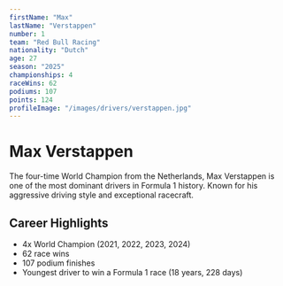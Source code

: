 ```yaml
---
firstName: "Max"
lastName: "Verstappen"
number: 1
team: "Red Bull Racing"
nationality: "Dutch"
age: 27
season: "2025"
championships: 4
raceWins: 62
podiums: 107
points: 124
profileImage: "/images/drivers/verstappen.jpg"
---
```


# Max Verstappen

The four-time World Champion from the Netherlands, Max Verstappen is one of the most dominant drivers in Formula 1 history. Known for his aggressive driving style and exceptional racecraft.

## Career Highlights
- 4x World Champion (2021, 2022, 2023, 2024)
- 62 race wins
- 107 podium finishes
- Youngest driver to win a Formula 1 race (18 years, 228 days)
